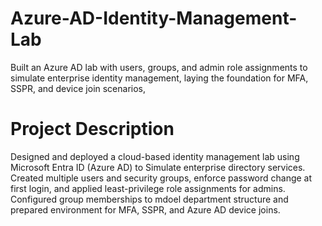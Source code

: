 # Azure-AD-Identity-Management-Lab
Built an Azure AD lab with users, groups, and admin role assignments to simulate enterprise identity management, laying the foundation for MFA, SSPR, and device join scenarios,

# Project Description
Designed and deployed a cloud-based identity management lab using Microsoft Entra ID (Azure AD) to
Simulate enterprise directory services. Created multiple users and security groups, enforce password
change at first login, and applied least-privilege role assignments for admins. Configured group
memberships to mdoel department structure and prepared environment for MFA, SSPR, and Azure AD
device joins.
